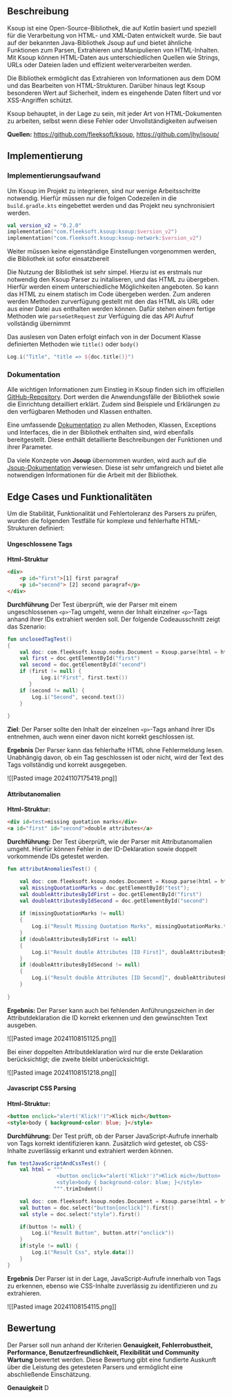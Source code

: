 ## Beschreibung

Ksoup ist eine Open-Source-Bibliothek, die auf Kotlin basiert und speziell für die Verarbeitung von HTML- und XML-Daten entwickelt wurde. Sie baut auf der bekannten Java-Bibliothek Jsoup auf und bietet ähnliche Funktionen zum Parsen, Extrahieren und Manipulieren von HTML-Inhalten. Mit Ksoup können HTML-Daten aus unterschiedlichen Quellen wie Strings, URLs oder Dateien laden und effizient weiterverarbeiten werden.

Die Bibliothek ermöglicht das Extrahieren von Informationen aus dem DOM und das Bearbeiten von HTML-Strukturen. Darüber hinaus legt Ksoup besonderen Wert auf Sicherheit, indem es eingehende Daten filtert und vor XSS-Angriffen schützt.

Ksoup behauptet, in der Lage zu sein, mit jeder Art von HTML-Dokumenten zu arbeiten, selbst wenn diese Fehler oder Unvollständigkeiten aufweisen

**Quellen:** https://github.com/fleeksoft/ksoup, https://github.com/jhy/jsoup/

## Implementierung

### Implementierungsaufwand

 Um Ksoup im Projekt zu integrieren, sind nur wenige Arbeitsschritte notwendig. Hierfür müssen nur die folgen Codezeilen in die `build.gradle.kts` eingebettet werden und das Projekt neu synchronisiert werden. 

```kotlin
val version_v2 = "0.2.0"  
implementation("com.fleeksoft.ksoup:ksoup:$version_v2")  
implementation("com.fleeksoft.ksoup:ksoup-network:$version_v2")
```

Weiter müssen keine eigenständige Einstellungen vorgenommen werden, die Bibliothek ist sofor einsatzbereit

Die Nutzung der Bibliothek ist sehr simpel. Hierzu ist es erstmals nur notwendig den Ksoup Parser zu initaliseren, und das HTML zu übergeben. Hierfür werden einem unterschiedliche Möglichkeiten angeboten. So kann das HTML zu einem statisch im Code übergeben werden. Zum anderen werden Methoden zurverfügung gestellt mit den das HTML als URL oder aus einer Datei aus enthalten werden können. Dafür stehen einem fertige Methoden wie `parseGetRequest`  zur Verfüguing die das API Aufruf vollständig übernimmt 

Das auslesen von Daten erfolgt einfach von in der Document Klasse definierten Methoden wie `title()` oder `body()` 

```kotlin
Log.i("Title", "title => ${doc.title()}")
```

### Dokumentation

Alle wichtigen Informationen zum Einstieg in Ksoup finden sich im offiziellen [GitHub-Repository](https://github.com/fleeksoft/ksoup). Dort werden die Anwendungsfälle der Bibliothek sowie die Einrichtung detailliert erklärt. Zudem sind Beispiele und Erklärungen zu den verfügbaren Methoden und Klassen enthalten.

Eine umfassende [Dokumentation](https://fleeksoft.github.io/ksoup/index.html) zu allen Methoden, Klassen, Exceptions und Interfaces, die in der Bibliothek enthalten sind, wird ebenfalls bereitgestellt. Diese enthält detaillierte Beschreibungen der Funktionen und ihrer Parameter.

Da viele Konzepte von **Jsoup** übernommen wurden, wird auch auf die [Jsoup-Dokumentation](https://jsoup.org/cookbook/extracting-data/attributes-text-html) verwiesen. Diese ist sehr umfangreich und bietet alle notwendigen Informationen für die Arbeit mit der Bibliothek.

## Edge Cases und Funktionalitäten

Um die Stabilität, Funktionalität und Fehlertoleranz des Parsers zu prüfen, wurden die folgenden Testfälle für komplexe und fehlerhafte HTML-Strukturen definiert:
#### Ungeschlossene Tags

**Html-Struktur**
```html
<div>
    <p id="first">[1] first paragraf 
    <p id="second"> [2] second paragraf</p>
</div>
```

**Durchführung** 
Der Test überprüft, wie der Parser mit einem ungeschlossenen `<p>`-Tag umgeht, wenn der Inhalt einzelner `<p>`-Tags anhand ihrer IDs extrahiert werden soll. Der folgende Codeausschnitt zeigt das Szenario:

```kotlin
fun unclosedTagTest()  
{   
    val doc: com.fleeksoft.ksoup.nodes.Document = Ksoup.parse(html = html)  
    val first = doc.getElementById("first")  
    val second = doc.getElementById("second")  
    if (first != null) {  
           Log.i("First", first.text())  
       }  
    if (second != null) {  
        Log.i("Second", second.text())  
    }  
  
}
```

**Ziel**: 
Der Parser sollte den Inhalt der einzelnen `<p>`-Tags anhand ihrer IDs entnehmen, auch wenn einer davon nicht korrekt geschlossen ist.

**Ergebnis**
Der Parser kann das fehlerhafte HTML ohne Fehlermeldung lesen. Unabhängig davon, ob ein Tag geschlossen ist oder nicht, wird der Text des Tags vollständig und korrekt ausgegeben.

![[Pasted image 20241107175419.png]]

#### Attributanomalien

**Html-Struktur:**
```html
<div id=test>missing quotation marks</div>
<a id="first" id="second">double attributes</a>
```

**Durchführung:**
Der Test überprüft, wie der Parser mit Attributanomalien umgeht. Hierfür können Fehler in der ID-Deklaration sowie doppelt vorkommende IDs getestet werden.

```kotlin
fun attributAnomaliesTest() {  

    val doc: com.fleeksoft.ksoup.nodes.Document = Ksoup.parse(html = html)  
    val missingQuotationMarks = doc.getElementById("test");  
    val doubleAttributesByIdFirst = doc.getElementById("first")  
    val doubleAttributesByIdSecond = doc.getElementById("second")  
    
    if (missingQuotationMarks != null)  
    {  
        Log.i("Result Missing Quotation Marks", missingQuotationMarks.text())  
    }  
    if (doubleAttributesByIdFirst != null)  
    {  
        Log.i("Result double Attributes [ID First]", doubleAttributesByIdFirst.text())  
    }  
    if (doubleAttributesByIdSecond != null)  
    {  
        Log.i("Result double Attributes [ID Second]", doubleAttributesByIdSecond.text())  
    }  
  
}
```

**Ergebnis:**
Der Parser kann auch bei fehlenden Anführungszeichen in der Attributdeklaration die ID korrekt erkennen und den gewünschten Text ausgeben.

![[Pasted image 20241108151125.png]]

Bei einer doppelten Attributdeklaration wird nur die erste Deklaration berücksichtigt; die zweite bleibt unberücksichtigt.

![[Pasted image 20241108151218.png]]

#### Javascript CSS Parsing

**Html-Struktur:**
```html
<button onclick="alert('Klick!')">Klick mich</button>  
<style>body { background-color: blue; }</style>
```

**Durchführung:**
Der Test prüft, ob der Parser JavaScript-Aufrufe innerhalb von Tags korrekt identifizieren kann. Zusätzlich wird getestet, ob CSS-Inhalte zuverlässig erkannt und extrahiert werden können.

```kotlin
fun testJavaScriptAndCssTest() {  
    val html = """  
	            <button onclick="alert('Klick!')">Klick mich</button>   
	            <style>body { background-color: blue; }</style>       
	           """.trimIndent()  

    val doc: com.fleeksoft.ksoup.nodes.Document = Ksoup.parse(html = html)  
    val button = doc.select("button[onclick]").first()  
    val style = doc.select("style").first()  

    if(button != null) {  
        Log.i("Result Button", button.attr("onclick"))  
    }  
    if(style != null) {  
        Log.i("Result Css", style.data())  
    }  
}
```

**Ergebnis**
Der Parser ist in der Lage, JavaScript-Aufrufe innerhalb von Tags zu erkennen, ebenso wie CSS-Inhalte zuverlässig zu identifizieren und zu extrahieren.

![[Pasted image 20241108154115.png]]

## Bewertung

Der Parser soll nun anhand der Kriterien **Genauigkeit, Fehlerrobustheit, Performance, Benutzerfreundlichkeit, Flexibilität und Community Wartung** bewertet werden. Diese Bewertung gibt eine fundierte Auskunft über die Leistung des getesteten Parsers und ermöglicht eine abschließende Einschätzung.

**Genauigkeit**
D





